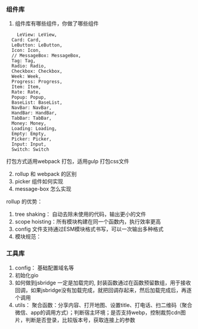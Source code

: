 ### 组件库

1. 组件库有哪些组件，你做了哪些组件

```
    LeView: LeView,
  Card: Card,
  LeButton: LeButton,
  Icon: Icon,
  // MessageBox: MessageBox,
  Tag: Tag,
  Radio: Radio,
  Checkbox: Checkbox,
  Week: Week,
  Progress: Progress,
  Item: Item,
  Rate: Rate,
  Popup: Popup,
  BaseList: BaseList,
  NavBar: NavBar,
  HandBar: HandBar,
  TabBar: TabBar,
  Money: Money,
  Loading: Loading,
  Empty: Empty,
  Picker: Picker,
  Input: Input,
  Switch: Switch
```

打包方式适用webpack 打包，适用gulp 打包css文件

2. rollup 和 webpack 的区别
3. picker 组件如何实现
4. message-box 怎么实现

rollup 的优势：
1. tree shaking： 自动去除未使用的代码，输出更小的文件
2. scope hoisting：所有模块构建在同一个函数内，执行效率更高
3. config 文件支持通过ESM模块格式书写，可以一次输出多种格式
4. 模块规范： 


### 工具库

1. config： 基础配置域名等
2. 初始化gio
3. 如何做到jsbridge 一定是加载完的, 封装函数通过在函数预留数组，用于接收回调，如果jsbridge没有加载完成，就把回调存起来，然后加载完成后，再逐个调用
4. utils： 聚合函数：分享内容、打开地图、设置title、打电话、扫二维码（聚合微信、app的调用方式）；判断宿主环境；是否支持webp，控制裁剪cdn图片，判断是否登录，比较版本号，获取连接上的参数

